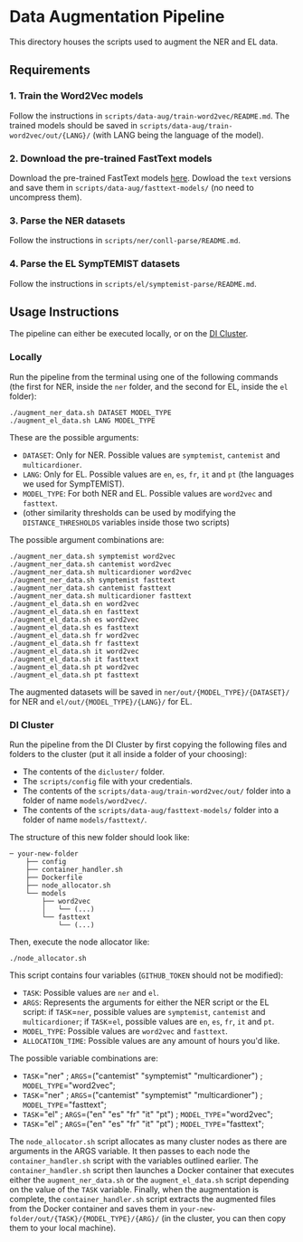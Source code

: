 # Data Augmentation Pipeline

This directory houses the scripts used to augment the NER and EL data.

## Requirements

### 1. Train the Word2Vec models 

Follow the instructions in `scripts/data-aug/train-word2vec/README.md`. The trained models should be saved in `scripts/data-aug/train-word2vec/out/{LANG}/` (with LANG being the language of the model).

### 2. Download the pre-trained FastText models

Download the pre-trained FastText models [here](https://fasttext.cc/docs/en/crawl-vectors.html#models). Dowload the `text` versions and save them in `scripts/data-aug/fasttext-models/` (no need to uncompress them).

### 3. Parse the NER datasets 

Follow the instructions in `scripts/ner/conll-parse/README.md`.

### 4. Parse the EL SympTEMIST datasets

Follow the instructions in `scripts/el/symptemist-parse/README.md`.

## Usage Instructions

The pipeline can either be executed locally, or on the [DI Cluster](https://cluster.di.fct.unl.pt).

### Locally

Run the pipeline from the terminal using one of the following commands (the first for NER, inside the `ner` folder, and the second for EL, inside the `el` folder):

```commandline
./augment_ner_data.sh DATASET MODEL_TYPE
./augment_el_data.sh LANG MODEL_TYPE
```

These are the possible arguments:

- `DATASET`: Only for NER. Possible values are `symptemist`, `cantemist` and `multicardioner`.
- `LANG`: Only for EL. Possible values are `en`, `es`, `fr`, `it` and `pt` (the languages we used for SympTEMIST).
- `MODEL_TYPE`: For both NER and EL. Possible values are `word2vec` and `fasttext`.
- (other similarity thresholds can be used by modifying the `DISTANCE_THRESHOLDS` variables inside those two scripts)

The possible argument combinations are:
```commandline
./augment_ner_data.sh symptemist word2vec
./augment_ner_data.sh cantemist word2vec
./augment_ner_data.sh multicardioner word2vec
./augment_ner_data.sh symptemist fasttext
./augment_ner_data.sh cantemist fasttext
./augment_ner_data.sh multicardioner fasttext
./augment_el_data.sh en word2vec
./augment_el_data.sh en fasttext
./augment_el_data.sh es word2vec
./augment_el_data.sh es fasttext
./augment_el_data.sh fr word2vec
./augment_el_data.sh fr fasttext
./augment_el_data.sh it word2vec
./augment_el_data.sh it fasttext
./augment_el_data.sh pt word2vec
./augment_el_data.sh pt fasttext
```

The augmented datasets will be saved in `ner/out/{MODEL_TYPE}/{DATASET}/` for NER and `el/out/{MODEL_TYPE}/{LANG}/` for EL.

### DI Cluster

Run the pipeline from the DI Cluster by first copying the following files and folders to the cluster (put it all inside a folder of your choosing):
- The contents of the `dicluster/` folder. 
- The `scripts/config` file with your credentials.
- The contents of the `scripts/data-aug/train-word2vec/out/` folder into a folder of name `models/word2vec/`.
- The contents of the `scripts/data-aug/fasttext-models/` folder into a folder of name `models/fasttext/`.

The structure of this new folder should look like:

```
─ your-new-folder
    ├── config
    ├── container_handler.sh
    ├── Dockerfile
    ├── node_allocator.sh
    └── models
        ├── word2vec
        │   └── (...)
        └── fasttext
            └── (...)
```

Then, execute the node allocator like:

```commandline
./node_allocator.sh
```

This script contains four variables (`GITHUB_TOKEN` should not be modified):

- `TASK`: Possible values are `ner` and `el`.
- `ARGS`: Represents the arguments for either the NER script or the EL script: if `TASK`=`ner`, possible values are `symptemist`, `cantemist` and `multicardioner`; if `TASK`=`el`, possible values are `en`, `es`, `fr`, `it` and `pt`.
- `MODEL_TYPE`: Possible values are `word2vec` and `fasttext`.
- `ALLOCATION_TIME`: Possible values are any amount of hours you'd like.

The possible variable combinations are:
- `TASK`="ner" ; `ARGS`=("cantemist" "symptemist" "multicardioner") ; `MODEL_TYPE`="word2vec";
- `TASK`="ner" ; `ARGS`=("cantemist" "symptemist" "multicardioner") ; `MODEL_TYPE`="fasttext";
- `TASK`="el" ; `ARGS`=("en" "es" "fr" "it" "pt") ; `MODEL_TYPE`="word2vec";
- `TASK`="el" ; `ARGS`=("en" "es" "fr" "it" "pt") ; `MODEL_TYPE`="fasttext";

The `node_allocator.sh` script allocates as many cluster nodes as there are arguments in the ARGS variable. It then passes to each node the `container_handler.sh` script with the variables outlined earlier. The `container_handler.sh` script then launches a Docker container that executes either the `augment_ner_data.sh` or the ``augment_el_data.sh`` script depending on the value of the `TASK` variable. Finally, when the augmentation is complete, the `container_handler.sh` script extracts the augmented files from the Docker container and saves them in `your-new-folder/out/{TASK}/{MODEL_TYPE}/{ARG}/` (in the cluster, you can then copy them to your local machine).
